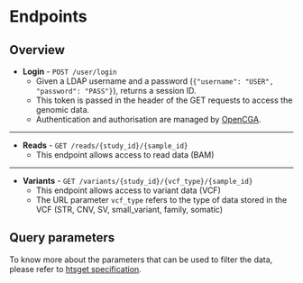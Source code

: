 # Endpoints

## Overview

* **Login** - `POST /user/login`
    - Given a LDAP username and a password (`{"username": "USER", "password": "PASS"}`), returns a session ID.
    - This token is passed in the header of the GET requests to access the genomic data.
    - Authentication and authorisation are managed by [OpenCGA](http://docs.opencb.org/display/opencga).

---

* **Reads** - `GET /reads/{study_id}/{sample_id}`
    - This endpoint allows access to read data (BAM)

---

* **Variants** - `GET /variants/{study_id}/{vcf_type}/{sample_id}`
    - This endpoint allows access to variant data (VCF)
    - The URL parameter `vcf_type` refers to the type of data stored in the VCF (STR, CNV, SV, small_variant, family, somatic) 


## Query parameters

To know more about the parameters that can be used to filter the data, please refer to [htsget specification](http://samtools.github.io/hts-specs/htsget.html).